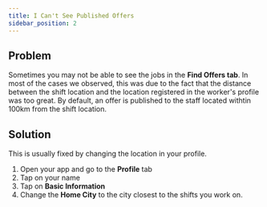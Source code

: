 ```yaml
---
title: I Can't See Published Offers
sidebar_position: 2
---
```


## Problem 

Sometimes you may not be able to see the jobs in the **Find Offers tab**.
In most of the cases we observed, this was due to the fact that the distance between the shift location and the location registered in the worker's profile was too great.  By default, an offer is published to the staff located withtin 100km from the shift location.

## Solution
This is usually fixed by changing the location in your profile. 

1. Open your app and go to the **Profile** tab 
2. Tap on your name 
3. Tap on **Basic Information**
4. Change the **Home City** to the city closest to the shifts you work on. 

